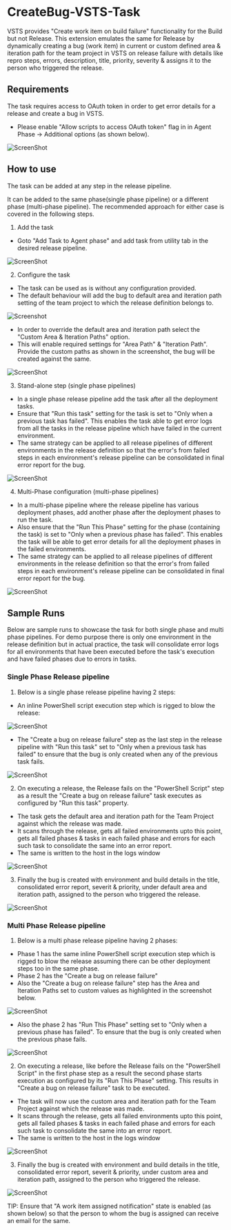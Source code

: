 # CreateBug-VSTS-Task

VSTS provides "Create work item on build failure" functionality for the Build but not Release.
This extension emulates the same for Release by dynamically creating a bug (work item) in current or custom defined area & iteration path for the team project in VSTS on release failure with details like repro steps, errors, description, title, priority, severity & assigns it to the person who triggered the release.

## Requirements

The task requires access to OAuth token in order to get error details for a release and create a bug in VSTS.
* Please enable "Allow scripts to access OAuth token" flag in in Agent Phase -> Additional options (as shown below).

![ScreenShot](images/AllowOAuth.PNG)

## How to use

The task can be added at any step in the release pipeline.

It can be added to the same phase(single phase pipeline) or a different phase (multi-phase pipeline). The recommended approach for either case is covered in the following steps.

1. Add the task
* Goto "Add Task to Agent phase" and add task from utility tab in the desired release pipeline.

![ScreenShot](images/AddTask.PNG)

2. Configure the task
* The task can be used as is without any configuration provided.
* The default behaviour will add the bug to default area and iteration path setting of the team project to which the release definition belongs to.

![Screenshot](images/DefaultConfig.PNG)

* In order to override the default area and iteration path select the "Custom Area & Iteration Paths" option.
* This will enable required settings for "Area Path" & "Iteration Path". Provide the custom paths as shown in the screenshot, the bug will be created against the same.

![ScreenShot](images/CustomConfig.PNG)

3. Stand-alone step (single phase pipelines)
* In a single phase release pipeline add the task after all the deployment tasks.
* Ensure that "Run this task" setting for the task is set to "Only when a previous task has failed". This enables the task able to get error logs from all the tasks in the release pipeline which have failed in the current environment.
* The same strategy can be applied to all release pipelines of different environments in the release definition so that the error's from failed steps in each environment's release pipeline can be consolidated in final error report for the bug.

![ScreenShot](images/SinglePhase.PNG)

4. Multi-Phase configuration (multi-phase pipelines)
* In a multi-phase pipeline where the release pipeline has various deployment phases, add another phase after the deployment phases to run the task.
* Also ensure that the "Run This Phase" setting for the phase (containing the task) is set to "Only when a previous phase has failed". This enables the task will be able to get error details for all the deployment phases in the failed environments.
* The same strategy can be applied to all release pipelines of different environments in the release definition so that the error's from failed steps in each environment's release pipeline can be consolidated in final error report for the bug.

![ScreenShot](images/MultiPhase.PNG)

## Sample Runs

Below are sample runs to showcase the task for both single phase and multi phase pipelines. For demo purpose there is only one environment in the release definition but in actual practice, the task will consolidate error logs for all environments that have been executed before the task's execution and have failed phases due to errors in tasks.

### Single Phase Release pipeline

1. Below is a single phase release pipeline having 2 steps:
* An inline PowerShell script execution step which is rigged to blow the release:

![ScreenShot](images/Psstep.PNG)

* The "Create a bug on release failure" step as the last step in the release pipeline with "Run this task" set to "Only when a previous task has failed" to ensure that the bug is only created when any of the previous task fails.

![ScreenShot](images/Pipeline.PNG)

2. On executing a release, the Release fails on the "PowerShell Script" step as a result the "Create a bug on release failure" task executes as configured by "Run this task" property. 
* The task gets the default area and iteration path for the Team Project against which the release was made. 
* It scans through the release, gets all failed environments upto this point, gets all failed phases & tasks in each failed phase and errors for each such task to consolidate the same into an error report.
* The same is written to the host in the logs window

![ScreenShot](images/Release.PNG)

3. Finally the bug is created with environment and build details in the title, consolidated error report, severit & priority, under default area and iteration path, assigned to the person who triggered the release.

![ScreenShot](images/BugReport.PNG)

### Multi Phase Release pipeline

1. Below is a multi phase release pipeline having 2 phases:
* Phase 1 has the same inline PowerShell script execution step which is rigged to blow the release assuming there can be other deployment steps too in the same phase.
* Phase 2 has the "Create a bug on release failure"
* Also the "Create a bug on release failure" step has the Area and Iteration Paths set to custom values as highlighted in the screenshot below.

![ScreenShot](images/MultiCustom.PNG)

* Also the phase 2 has "Run This Phase" setting set to "Only when a previous phase has failed". To ensure that the bug is only created when the previous phase fails.

![ScreenShot](images/MultiPhase.PNG)

2. On executing a release, like before the Release fails on the "PowerShell Script" in the first phase step as a result the second phase starts execution as configured by its "Run This Phase" setting. This results in "Create a bug on release failure" task to be executed.

* The task will now use the custom area and iteration path for the Team Project against which the release was made. 
* It scans through the release, gets all failed environments upto this point, gets all failed phases & tasks in each failed phase and errors for each such task to consolidate the same into an error report.
* The same is written to the host in the logs window

![ScreenShot](images/MultiPhaseRelease.PNG)

3. Finally the bug is created with environment and build details in the title, consolidated error report, severit & priority, under custom area and iteration path, assigned to the person who triggered the release.

![ScreenShot](images/MultiPhaseBug.PNG)

TIP: Ensure that "A work item assigned notification" state is enabled (as shown below) so that the person to whom the bug is assigned can receive an email for the same.

